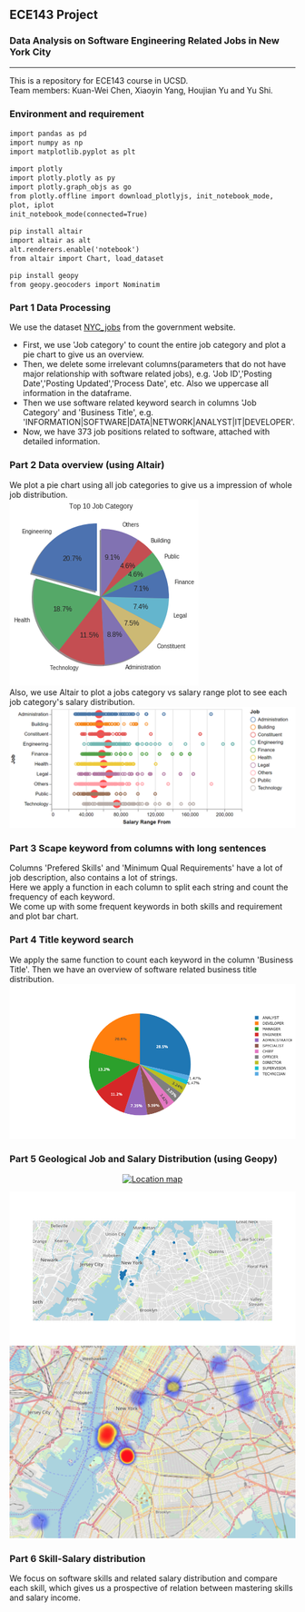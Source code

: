 ## ECE143 Project 
### Data Analysis on Software Engineering Related Jobs in New York City
----
This is a repository for ECE143 course in UCSD.  
Team members: Kuan-Wei Chen, Xiaoyin Yang, Houjian Yu and Yu Shi.

### Environment and requirement
```
import pandas as pd
import numpy as np
import matplotlib.pyplot as plt
```
```
import plotly
import plotly.plotly as py
import plotly.graph_objs as go
from plotly.offline import download_plotlyjs, init_notebook_mode, plot, iplot
init_notebook_mode(connected=True)
```
```
pip install altair
import altair as alt
alt.renderers.enable('notebook')
from altair import Chart, load_dataset
```
```
pip install geopy
from geopy.geocoders import Nominatim
```


### Part 1 Data Processing
We use the dataset [NYC_jobs](https://catalog.data.gov/dataset/nyc-jobs-26c80) from the government website.  
- First, we use 'Job category' to count the entire job category and plot a pie chart to give us an overview.  
- Then, we delete some irrelevant columns(parameters that do not have major relationship with software related jobs), e.g. 'Job ID','Posting Date','Posting Updated','Process Date', etc. Also we uppercase all information in the dataframe.  
- Then we use software related keyword search in columns 'Job Category' and 'Business Title', e.g. 'INFORMATION|SOFTWARE|DATA|NETWORK|ANALYST|IT|DEVELOPER'.  
- Now, we have 373 job positions related to software, attached with detailed information.

### Part 2 Data overview (using Altair)
We plot a pie chart using all job categories to give us a impression of whole job distribution.  
![](./pic/job_overview.png)   
Also, we use Altair to plot a jobs category vs salary range plot to see each job category's salary distribution.  
![](./pic/salary_range.png)    

### Part 3 Scape keyword from columns with long sentences 
Columns 'Prefered Skills' and 'Minimum Qual Requirements' have a lot of job description, also contains a lot of strings.  
Here we apply a function in each column to split each string and count the frequency of each keyword.  
We come up with some frequent keywords in both skills and requirement and plot bar chart.  

### Part 4 Title keyword search
We apply the same function to count each keyword in the column 'Business Title'. Then we have an overview of software related business title distribution.  
![](./pic/software_overview.png) 

### Part 5 Geological Job and Salary Distribution (using Geopy) 

<div>  
    <a href="https://plot.ly/~xiaoyin96/20/?share_key=QXUBrhBmAwu0DmPwEQW1dn" target="_blank" title="Location map" style="display: block; text-align: center;"><img src="https://plot.ly/~xiaoyin96/20.png?share_key=QXUBrhBmAwu0DmPwEQW1dn" alt="Location map" style="max-width: 100%;width: 600px;"  width="600" onerror="this.onerror=null;this.src='https://plot.ly/404.png';" /></a>  
</div> 

![](./pic/location_map.png) 
![](./pic/location_map2.png)

### Part 6 Skill-Salary distribution  
We focus on software skills and related salary distribution and compare each skill, which gives us a prospective of relation between mastering skills and salary income.
